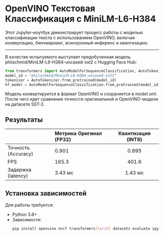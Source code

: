 # **OpenVINO Текстовая Классификация с MiniLM-L6-H384**

Этот Jupyter-ноутбук демонстрирует процесс работы с моделью классификации текста с использованием OpenVINO, включая конвертацию, бенчмаркинг, асинхронный инференс и квантизацию.

---
В качестве испытуемого выступает предобученная модель philschmid/MiniLM-L6-H384-uncased-sst2 с Hugging Face Hub:
```python
from transformers import AutoModelForSequenceClassification, AutoTokenizer
model_id = "philschmid/MiniLM-L6-H384-uncased-sst2"
tokenizer = AutoTokenizer.from_pretrained(model_id)
hf_model = AutoModelForSequenceClassification.from_pretrained(model_id)
```
Модель конвертируется в формат OpenVINO и сохраняется в model.xml. После чего идет сравнение точности оригинальной и OpenVINO-модели на датасете SST-2.

## Результаты
|| Метрика	Оригинал (FP32)                    |Квантизация (INT8)      |
|:----------------------------|:----------------------------|:--------------:|
|Точность (Accuracy)	|0.901	|0.895|
|FPS	|165.3|401.6|
|Задержка (latency)	|3.43 мс	|1.43 мс|


## Установка зависимостей
Для работы требуется:
- Python 3.8+
- Зависимости:
  ```bash
  pip install openvino nncf transformers[torch] datasets evaluate ipywidgets

